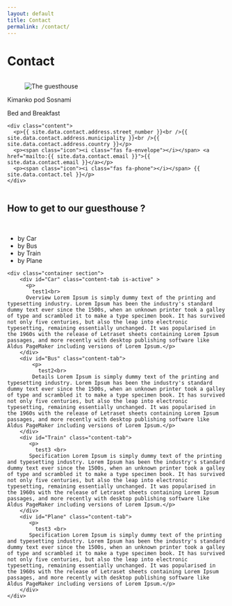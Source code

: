 ```yaml
---
layout: default
title: Contact
permalink: /contact/
---
```


# Contact

<div class="columns">
<div class="container column is-6">
<div class="card">
  <div class="card-image">
    <figure class="image is-4by3">
      <img src="{{ site.baseurl }}{{ site.header_image }}" alt="The guesthouse">
    </figure>
  </div>
  <div class="card-content">
    <div class="media">
      <div class="media-content">
        <p class="title is-4">Kimanko pod Sosnami</p>
        <p class="subtitle is-6">Bed and Breakfast</p>
      </div>
    </div>

    <div class="content">
      <p>{{ site.data.contact.address.street_number }}<br />{{ site.data.contact.address.municipality }}<br />{{ site.data.contact.address.country }}</p>
      <p><span class="icon"><i class="fas fa-envelope"></i></span> <a href="mailto:{{ site.data.contact.email }}">{{ site.data.contact.email }}</a></p>
      <p><span class="icon"><i class="fas fa-phone"></i></span> {{ site.data.contact.tel }}</p>
    </div>
  </div>
</div>
</div>
<div class="container column is-6">
    <div id="map" class="card is_fullheight"></div>
</div>

</div>

## How to get to our guesthouse ?
<br />
<div class="card">
    <nav class="tabs is-centered is-medium">
        <div class="container">
          <ul>
            <li class="tab is-active" onclick="openTab(event,'Car')"><a><span class="icon is-small"><i class="fas fa-car" aria-hidden="true"></i></span><span>by Car</span></a></li>
            <li class="tab" onclick="openTab(event,'Bus')"><a><span class="icon is-small"><i class="fas fa-bus-alt" aria-hidden="true"></i></span><span>by Bus</span></a></li>
            <li class="tab" onclick="openTab(event,'Train')"><a><span class="icon is-small"><i class="fas fa-train" aria-hidden="true"></i></span><span>by Train</span></a></li>
            <li class="tab" onclick="openTab(event,'Plane')"><a><span class="icon is-small"><i class="fas fa-plane-departure" aria-hidden="true"></i></span><span>by Plane</span></a></li>
          </ul>
        </div>
    </nav>
    
    <div class="container section">
        <div id="Car" class="content-tab is-active" >
          <p>
            test1<br>
          Overview Lorem Ipsum is simply dummy text of the printing and typesetting industry. Lorem Ipsum has been the industry's standard dummy text ever since the 1500s, when an unknown printer took a galley of type and scrambled it to make a type specimen book. It has survived not only five centuries, but also the leap into electronic typesetting, remaining essentially unchanged. It was popularised in the 1960s with the release of Letraset sheets containing Lorem Ipsum passages, and more recently with desktop publishing software like Aldus PageMaker including versions of Lorem Ipsum.</p>
        </div>
        <div id="Bus" class="content-tab">
            <p>
              test2<br>
            Details Lorem Ipsum is simply dummy text of the printing and typesetting industry. Lorem Ipsum has been the industry's standard dummy text ever since the 1500s, when an unknown printer took a galley of type and scrambled it to make a type specimen book. It has survived not only five centuries, but also the leap into electronic typesetting, remaining essentially unchanged. It was popularised in the 1960s with the release of Letraset sheets containing Lorem Ipsum passages, and more recently with desktop publishing software like Aldus PageMaker including versions of Lorem Ipsum.</p>
        </div>
        <div id="Train" class="content-tab">
           <p>
             test3 <br>  
           Specification Lorem Ipsum is simply dummy text of the printing and typesetting industry. Lorem Ipsum has been the industry's standard dummy text ever since the 1500s, when an unknown printer took a galley of type and scrambled it to make a type specimen book. It has survived not only five centuries, but also the leap into electronic typesetting, remaining essentially unchanged. It was popularised in the 1960s with the release of Letraset sheets containing Lorem Ipsum passages, and more recently with desktop publishing software like Aldus PageMaker including versions of Lorem Ipsum.</p>
        </div>
        <div id="Plane" class="content-tab">
           <p>
             test3 <br>  
           Specification Lorem Ipsum is simply dummy text of the printing and typesetting industry. Lorem Ipsum has been the industry's standard dummy text ever since the 1500s, when an unknown printer took a galley of type and scrambled it to make a type specimen book. It has survived not only five centuries, but also the leap into electronic typesetting, remaining essentially unchanged. It was popularised in the 1960s with the release of Letraset sheets containing Lorem Ipsum passages, and more recently with desktop publishing software like Aldus PageMaker including versions of Lorem Ipsum.</p>
        </div>
    </div>
</div>

<div class="section">
</div>
<div class="section">
</div>

<script>
  var map;
  function initMap() {
    map = new google.maps.Map(document.getElementById('map'), {
      center: {lat: 49.7186637, lng: 18.9394271},
      zoom: 15
    });

    function addMarker(props) {
      var marker = new google.maps.Marker({
        position: props.coords,
        map: map,
      });

      var infoWindow = new google.maps.InfoWindow({
        content: '<p>It is here</p>'
      });

      marker.addListener('click', function() {
        infoWindow.open(map, marker);
      });

    }

    var styles = {
      default: null,
      hide: [
        {
          featureType: 'poi.business',
          stylers: [{visibility: 'off'}]
        },
        {
          featureType: 'transit',
          elementType: 'labels.icon',
          stylers: [{visibility: 'off'}]
        }
      ]
    };

    addMarker({
        coords: {lat: 49.7186637, lng: 18.9394271},
    });

    map.setOptions({styles: styles['hide']});

  }
    
</script>
<script src="https://maps.googleapis.com/maps/api/js?key={{ site.maps_api_key }}&callback=initMap"
async defer></script>